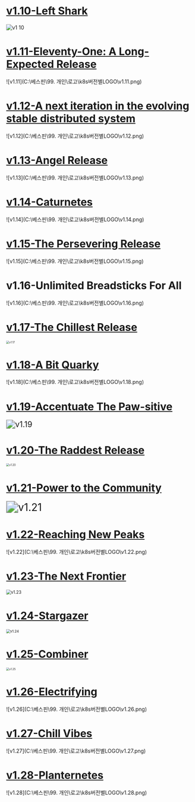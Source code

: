 # <u>v1.10-Left Shark</u>
![v1 10](https://github.com/NoonBaRam/icon/assets/132915445/c40e35f3-203f-4fa9-a25a-57fc16d51ca6)





# <u>v1.11-Eleventy-One: A Long-Expected Release</u>

![v1.11](C:\베스핀\99. 개인\로고\k8s버전별LOGO\v1.11.png)



# <u>v1.12-A next iteration in the evolving stable distributed system</u>

![v1.12](C:\베스핀\99. 개인\로고\k8s버전별LOGO\v1.12.png)



# <u>v1.13-Angel Release</u>

![v1.13](C:\베스핀\99. 개인\로고\k8s버전별LOGO\v1.13.png)



# <u>v1.14-Caturnetes</u>

![v1.14](C:\베스핀\99. 개인\로고\k8s버전별LOGO\v1.14.png)



# <u>v1.15-The Persevering Release</u>

![v1.15](C:\베스핀\99. 개인\로고\k8s버전별LOGO\v1.15.png)



# v1.16-Unlimited Breadsticks For All

![v1.16](C:\베스핀\99. 개인\로고\k8s버전별LOGO\v1.16.png)



# <u>v1.17-The Chillest Release</u>

<img src="C:\베스핀\99. 개인\로고\k8s버전별LOGO\v1.17.png" alt="v1.17" style="zoom: 50%;" />



# <u>v1.18-A Bit Quarky</u>

![v1.18](C:\베스핀\99. 개인\로고\k8s버전별LOGO\v1.18.png)



# <u>v1.19-Accentuate The Paw-sitive</u>

<img src="C:\베스핀\99. 개인\로고\k8s버전별LOGO\v1.19.png" alt="v1.19" style="zoom:150%;" />



# <u>v1.20-The Raddest Release</u>

<img src="C:\베스핀\99. 개인\로고\k8s버전별LOGO\v1.20.png" alt="v1.20" style="zoom: 50%;" />



# <u>v1.21-Power to the Community</u>

<img src="C:\베스핀\99. 개인\로고\k8s버전별LOGO\v1.21.png" alt="v1.21" style="zoom: 200%;" />



# <u>v1.22-Reaching New Peaks</u>

![v1.22](C:\베스핀\99. 개인\로고\k8s버전별LOGO\v1.22.png)



# <u>v1.23-The Next Frontier</u>

<img src="C:\베스핀\99. 개인\로고\k8s버전별LOGO\v1.23.png" alt="v1.23" style="zoom: 80%;" />



# <u>v1.24-Stargazer</u>

<img src="C:\베스핀\99. 개인\로고\k8s버전별LOGO\v1.24.png" alt="v1.24" style="zoom:67%;" />



# <u>v1.25-Combiner</u>

<img src="C:\베스핀\99. 개인\로고\k8s버전별LOGO\v1.25.png" alt="v1.25" style="zoom:50%;" />



# <u>v1.26-Electrifying</u>

![v1.26](C:\베스핀\99. 개인\로고\k8s버전별LOGO\v1.26.png)



# <u>v1.27-Chill Vibes</u>

![v1.27](C:\베스핀\99. 개인\로고\k8s버전별LOGO\v1.27.png)



# <u>v1.28-Planternetes</u>

![v1.28](C:\베스핀\99. 개인\로고\k8s버전별LOGO\v1.28.png)
